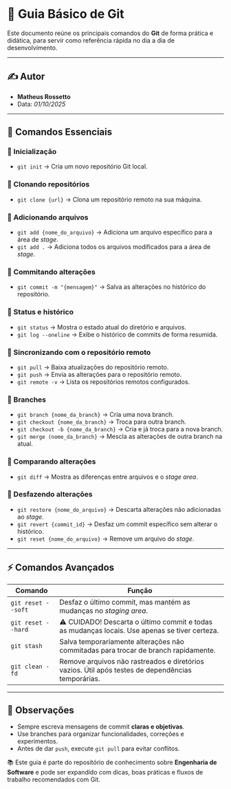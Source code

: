 # 📘 Guia Básico de Git

Este documento reúne os principais comandos do **Git** de forma prática e didática, para servir como referência rápida no dia a dia de desenvolvimento.

---

## ✍️ Autor

- **Matheus Rossetto**  
- Data: *01/10/2025*  

---

## 🚀 Comandos Essenciais

### 🔹 Inicialização
- `git init` → Cria um novo repositório Git local.

### 🔹 Clonando repositórios
- `git clone {url}` → Clona um repositório remoto na sua máquina.

### 🔹 Adicionando arquivos
- `git add {nome_do_arquivo}` → Adiciona um arquivo específico para a área de *stage*.  
- `git add .` → Adiciona todos os arquivos modificados para a área de *stage*.

### 🔹 Commitando alterações
- `git commit -m "{mensagem}"` → Salva as alterações no histórico do repositório.

### 🔹 Status e histórico
- `git status` → Mostra o estado atual do diretório e arquivos.  
- `git log --oneline` → Exibe o histórico de commits de forma resumida.

### 🔹 Sincronizando com o repositório remoto
- `git pull` → Baixa atualizações do repositório remoto.  
- `git push` → Envia as alterações para o repositório remoto.  
- `git remote -v` → Lista os repositórios remotos configurados.

### 🔹 Branches
- `git branch {nome_da_branch}` → Cria uma nova branch.  
- `git checkout {nome_da_branch}` → Troca para outra branch.  
- `git checkout -b {nome_da_branch}` → Cria e já troca para a nova branch.  
- `git merge (nome_da_branch}` → Mescla as alterações de outra branch na atual.

### 🔹 Comparando alterações
- `git diff` → Mostra as diferenças entre arquivos e o *stage area*.

### 🔹 Desfazendo alterações
- `git restore {nome_do_arquivo}` → Descarta alterações não adicionadas ao *stage*.  
- `git revert {commit_id}` → Desfaz um commit específico sem alterar o histórico.  
- `git reset {nome_do_arquivo}` → Remove um arquivo do *stage*.

---

## ⚡ Comandos Avançados

| Comando             | Função                                                                 |
|---------------------|------------------------------------------------------------------------|
| `git reset --soft`  | Desfaz o último commit, mas mantém as mudanças no *staging area*.      |
| `git reset --hard`  | ⚠️ CUIDADO! Descarta o último commit e todas as mudanças locais. Use apenas se tiver certeza. |
| `git stash`         | Salva temporariamente alterações não commitadas para trocar de branch rapidamente. |
| `git clean -fd`     | Remove arquivos não rastreados e diretórios vazios. Útil após testes de dependências temporárias. |

---

## 📌 Observações

- Sempre escreva mensagens de commit **claras e objetivas**.  
- Use branches para organizar funcionalidades, correções e experimentos.  
- Antes de dar `push`, execute `git pull` para evitar conflitos.  


📚 Este guia é parte do repositório de conhecimento sobre **Engenharia de Software** e pode ser expandido com dicas, boas práticas e fluxos de trabalho recomendados com Git.

